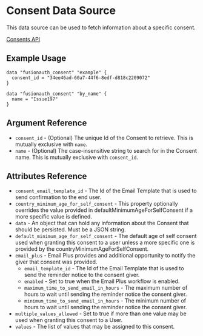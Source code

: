 # Consent Data Source

This data source can be used to fetch information about a specific consent.

[Consents API](https://fusionauth.io/docs/v1/tech/apis/consents)

## Example Usage

```hcl
data "fusionauth_consent" "example" {
  consent_id = "34ee46ad-60a7-44f6-8edf-d818c2209072"
}

data "fusionauth_consent" "by_name" {
  name = "Issue197"
}
```

## Argument Reference

* `consent_id` - (Optional) The unique Id of the Consent to retrieve. This is mutually exclusive with `name`.
* `name` - (Optional) The case-insensitive string to search for in the Consent name. This is mutually exclusive with `consent_id`.

## Attributes Reference

* `consent_email_template_id` - The Id of the Email Template that is used to send confirmation to the end user.
* `country_minimum_age_for_self_consent` - This property optionally overrides the value provided in defaultMinimumAgeForSelfConsent if a more specific value is defined.
* `data` - An object that can hold any information about the Consent that should be persisted. Must be a JSON string.
* `default_minimum_age_for_self_consent` - The default age of self consent used when granting this consent to a user unless a more specific one is provided by the countryMinimumAgeForSelfConsent.
* `email_plus` - Email Plus provides and additional opportunity to notify the giver that consent was provided.
  * `email_template_id` - The Id of the Email Template that is used to send the reminder notice to the consent giver.
  * `enabled` - Set to true when the Email Plus workflow is enabled.
  * `maximum_time_to_send_email_in_hours` - The maximum number of hours to wait until sending the reminder notice the consent giver.
  * `minimum_time_to_send_email_in_hours` - The minimum number of hours to wait until sending the reminder notice the consent giver.
* `multiple_values_allowed` - Set to true if more than one value may be used when granting this consent to a User.
* `values` - The list of values that may be assigned to this consent.
